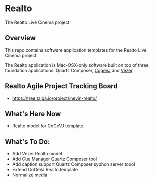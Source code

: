 # Realto
The Realto Live Cinema project.

## Overview
This repo contains software application templates for the Realto Live Cinema project.

The Realto application is Mac-OSX-only software built on top of three foundation applications: Quartz Composer, [CogeVJ](http://imimot.com/cogevj/) and [Vezer](http://imimot.com/vezer/). 

## Realto Agile Project Tracking Board
- https://tree.taiga.io/project/jnevin-realto/

## What's Here Now
- Realto model for CoGeVJ template.

## What's To Do:
- Add Vezer Realto model
- Add Cue Manager Quartz Composer tool 
- Add caption support Quartz Composer syphon server toool
- Extend CoGeVJ Realto template
- Normalize media
